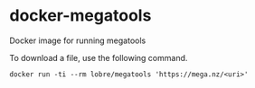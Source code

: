 # docker-megatools

Docker image for running megatools

To download a file, use the following command.

    docker run -ti --rm lobre/megatools 'https://mega.nz/<uri>'
